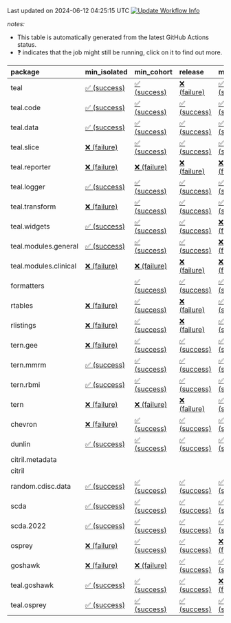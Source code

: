 Last updated on 2024-06-12 04:25:15 UTC [![Update Workflow
Info](https://github.com/averissimo/verdepcheck-status/actions/workflows/update.yaml/badge.svg)](https://github.com/averissimo/verdepcheck-status/actions/workflows/update.yaml)

*notes:*

-   This table is automatically generated from the latest GitHub Actions
    status.
-   ❓ indicates that the job might still be running, click on it to
    find out more.

<table>
<colgroup>
<col style="width: 4%" />
<col style="width: 23%" />
<col style="width: 23%" />
<col style="width: 23%" />
<col style="width: 23%" />
</colgroup>
<thead>
<tr class="header">
<th style="text-align: left;">package</th>
<th style="text-align: left;">min_isolated</th>
<th style="text-align: left;">min_cohort</th>
<th style="text-align: left;">release</th>
<th style="text-align: left;">max</th>
</tr>
</thead>
<tbody>
<tr class="odd">
<td style="text-align: left;">teal</td>
<td
style="text-align: left;"><a href="https://github.com/insightsengineering/teal/actions/runs/9433749232/job/25985031358">✅
(success)</a></td>
<td
style="text-align: left;"><a href="https://github.com/insightsengineering/teal/actions/runs/9433749232/job/25985031155">✅
(success)</a></td>
<td
style="text-align: left;"><a href="https://github.com/insightsengineering/teal/actions/runs/9433749232/job/25985031440">❌
(failure)</a></td>
<td
style="text-align: left;"><a href="https://github.com/insightsengineering/teal/actions/runs/9433749232/job/25985031254">✅
(success)</a></td>
</tr>
<tr class="even">
<td style="text-align: left;">teal.code</td>
<td
style="text-align: left;"><a href="https://github.com/insightsengineering/teal.code/actions/runs/9433750391/job/25985033781">✅
(success)</a></td>
<td
style="text-align: left;"><a href="https://github.com/insightsengineering/teal.code/actions/runs/9433750391/job/25985033735">✅
(success)</a></td>
<td
style="text-align: left;"><a href="https://github.com/insightsengineering/teal.code/actions/runs/9433750391/job/25985033829">✅
(success)</a></td>
<td
style="text-align: left;"><a href="https://github.com/insightsengineering/teal.code/actions/runs/9433750391/job/25985033884">✅
(success)</a></td>
</tr>
<tr class="odd">
<td style="text-align: left;">teal.data</td>
<td
style="text-align: left;"><a href="https://github.com/insightsengineering/teal.data/actions/runs/9433752118/job/25985037456">✅
(success)</a></td>
<td
style="text-align: left;"><a href="https://github.com/insightsengineering/teal.data/actions/runs/9433752118/job/25985037339">✅
(success)</a></td>
<td
style="text-align: left;"><a href="https://github.com/insightsengineering/teal.data/actions/runs/9433752118/job/25985037597">✅
(success)</a></td>
<td
style="text-align: left;"><a href="https://github.com/insightsengineering/teal.data/actions/runs/9433752118/job/25985037227">✅
(success)</a></td>
</tr>
<tr class="even">
<td style="text-align: left;">teal.slice</td>
<td
style="text-align: left;"><a href="https://github.com/insightsengineering/teal.slice/actions/runs/9433756731/job/25985047102">❌
(failure)</a></td>
<td
style="text-align: left;"><a href="https://github.com/insightsengineering/teal.slice/actions/runs/9433756731/job/25985047025">✅
(success)</a></td>
<td
style="text-align: left;"><a href="https://github.com/insightsengineering/teal.slice/actions/runs/9433756731/job/25985047176">✅
(success)</a></td>
<td
style="text-align: left;"><a href="https://github.com/insightsengineering/teal.slice/actions/runs/9433756731/job/25985046940">✅
(success)</a></td>
</tr>
<tr class="odd">
<td style="text-align: left;">teal.reporter</td>
<td
style="text-align: left;"><a href="https://github.com/insightsengineering/teal.reporter/actions/runs/9433754387/job/25985042481">❌
(failure)</a></td>
<td
style="text-align: left;"><a href="https://github.com/insightsengineering/teal.reporter/actions/runs/9433754387/job/25985042570">❌
(failure)</a></td>
<td
style="text-align: left;"><a href="https://github.com/insightsengineering/teal.reporter/actions/runs/9433754387/job/25985042654">❌
(failure)</a></td>
<td
style="text-align: left;"><a href="https://github.com/insightsengineering/teal.reporter/actions/runs/9433754387/job/25985042388">❌
(failure)</a></td>
</tr>
<tr class="even">
<td style="text-align: left;">teal.logger</td>
<td
style="text-align: left;"><a href="https://github.com/insightsengineering/teal.logger/actions/runs/9433751006/job/25985035675">✅
(success)</a></td>
<td
style="text-align: left;"><a href="https://github.com/insightsengineering/teal.logger/actions/runs/9433751006/job/25985035504">✅
(success)</a></td>
<td
style="text-align: left;"><a href="https://github.com/insightsengineering/teal.logger/actions/runs/9433751006/job/25985035759">✅
(success)</a></td>
<td
style="text-align: left;"><a href="https://github.com/insightsengineering/teal.logger/actions/runs/9433751006/job/25985035596">✅
(success)</a></td>
</tr>
<tr class="odd">
<td style="text-align: left;">teal.transform</td>
<td
style="text-align: left;"><a href="https://github.com/insightsengineering/teal.transform/actions/runs/9433755305/job/25985044201">❌
(failure)</a></td>
<td
style="text-align: left;"><a href="https://github.com/insightsengineering/teal.transform/actions/runs/9433755305/job/25985044293">✅
(success)</a></td>
<td
style="text-align: left;"><a href="https://github.com/insightsengineering/teal.transform/actions/runs/9433755305/job/25985044331">✅
(success)</a></td>
<td
style="text-align: left;"><a href="https://github.com/insightsengineering/teal.transform/actions/runs/9433755305/job/25985044245">✅
(success)</a></td>
</tr>
<tr class="even">
<td style="text-align: left;">teal.widgets</td>
<td
style="text-align: left;"><a href="https://github.com/insightsengineering/teal.widgets/actions/runs/9433765731/job/25985065686">✅
(success)</a></td>
<td
style="text-align: left;"><a href="https://github.com/insightsengineering/teal.widgets/actions/runs/9433765731/job/25985065598">✅
(success)</a></td>
<td
style="text-align: left;"><a href="https://github.com/insightsengineering/teal.widgets/actions/runs/9433765731/job/25985065759">✅
(success)</a></td>
<td
style="text-align: left;"><a href="https://github.com/insightsengineering/teal.widgets/actions/runs/9433765731/job/25985065505">❌
(failure)</a></td>
</tr>
<tr class="odd">
<td style="text-align: left;">teal.modules.general</td>
<td
style="text-align: left;"><a href="https://github.com/insightsengineering/teal.modules.general/actions/runs/9433749867/job/25985032314">✅
(success)</a></td>
<td
style="text-align: left;"><a href="https://github.com/insightsengineering/teal.modules.general/actions/runs/9433749867/job/25985032163">✅
(success)</a></td>
<td
style="text-align: left;"><a href="https://github.com/insightsengineering/teal.modules.general/actions/runs/9433749867/job/25985032386">✅
(success)</a></td>
<td
style="text-align: left;"><a href="https://github.com/insightsengineering/teal.modules.general/actions/runs/9433749867/job/25985032236">❌
(failure)</a></td>
</tr>
<tr class="even">
<td style="text-align: left;">teal.modules.clinical</td>
<td
style="text-align: left;"><a href="https://github.com/insightsengineering/teal.modules.clinical/actions/runs/9433761182/job/25985056458">❌
(failure)</a></td>
<td
style="text-align: left;"><a href="https://github.com/insightsengineering/teal.modules.clinical/actions/runs/9433761182/job/25985056368">❌
(failure)</a></td>
<td
style="text-align: left;"><a href="https://github.com/insightsengineering/teal.modules.clinical/actions/runs/9433761182/job/25985056553">❌
(failure)</a></td>
<td
style="text-align: left;"><a href="https://github.com/insightsengineering/teal.modules.clinical/actions/runs/9433761182/job/25985056258">❌
(failure)</a></td>
</tr>
<tr class="odd">
<td style="text-align: left;">formatters</td>
<td style="text-align: left;"></td>
<td
style="text-align: left;"><a href="https://github.com/insightsengineering/formatters/actions/runs/9433758429/job/25985050706">✅
(success)</a></td>
<td
style="text-align: left;"><a href="https://github.com/insightsengineering/formatters/actions/runs/9433758429/job/25985050823">✅
(success)</a></td>
<td
style="text-align: left;"><a href="https://github.com/insightsengineering/formatters/actions/runs/9433758429/job/25985050759">✅
(success)</a></td>
</tr>
<tr class="even">
<td style="text-align: left;">rtables</td>
<td
style="text-align: left;"><a href="https://github.com/insightsengineering/rtables/actions/runs/9433749067/job/25985031157">❌
(failure)</a></td>
<td
style="text-align: left;"><a href="https://github.com/insightsengineering/rtables/actions/runs/9433749067/job/25985031058">✅
(success)</a></td>
<td
style="text-align: left;"><a href="https://github.com/insightsengineering/rtables/actions/runs/9433749067/job/25985031245">❌
(failure)</a></td>
<td
style="text-align: left;"><a href="https://github.com/insightsengineering/rtables/actions/runs/9433749067/job/25985030916">✅
(success)</a></td>
</tr>
<tr class="odd">
<td style="text-align: left;">rlistings</td>
<td
style="text-align: left;"><a href="https://github.com/insightsengineering/rlistings/actions/runs/9433753631/job/25985041248">❌
(failure)</a></td>
<td
style="text-align: left;"><a href="https://github.com/insightsengineering/rlistings/actions/runs/9433753631/job/25985041157">✅
(success)</a></td>
<td
style="text-align: left;"><a href="https://github.com/insightsengineering/rlistings/actions/runs/9433753631/job/25985041351">❌
(failure)</a></td>
<td
style="text-align: left;"><a href="https://github.com/insightsengineering/rlistings/actions/runs/9433753631/job/25985041085">✅
(success)</a></td>
</tr>
<tr class="even">
<td style="text-align: left;">tern.gee</td>
<td
style="text-align: left;"><a href="https://github.com/insightsengineering/tern.gee/actions/runs/9433759774/job/25985052812">❌
(failure)</a></td>
<td
style="text-align: left;"><a href="https://github.com/insightsengineering/tern.gee/actions/runs/9433759774/job/25985052878">✅
(success)</a></td>
<td
style="text-align: left;"><a href="https://github.com/insightsengineering/tern.gee/actions/runs/9433759774/job/25985052938">✅
(success)</a></td>
<td
style="text-align: left;"><a href="https://github.com/insightsengineering/tern.gee/actions/runs/9433759774/job/25985052986">✅
(success)</a></td>
</tr>
<tr class="odd">
<td style="text-align: left;">tern.mmrm</td>
<td
style="text-align: left;"><a href="https://github.com/insightsengineering/tern.mmrm/actions/runs/9433766128/job/25985066388">✅
(success)</a></td>
<td
style="text-align: left;"><a href="https://github.com/insightsengineering/tern.mmrm/actions/runs/9433766128/job/25985066274">✅
(success)</a></td>
<td
style="text-align: left;"><a href="https://github.com/insightsengineering/tern.mmrm/actions/runs/9433766128/job/25985066477">✅
(success)</a></td>
<td
style="text-align: left;"><a href="https://github.com/insightsengineering/tern.mmrm/actions/runs/9433766128/job/25985066182">✅
(success)</a></td>
</tr>
<tr class="even">
<td style="text-align: left;">tern.rbmi</td>
<td
style="text-align: left;"><a href="https://github.com/insightsengineering/tern.rbmi/actions/runs/9433758447/job/25985050744">✅
(success)</a></td>
<td
style="text-align: left;"><a href="https://github.com/insightsengineering/tern.rbmi/actions/runs/9433758447/job/25985050678">✅
(success)</a></td>
<td
style="text-align: left;"><a href="https://github.com/insightsengineering/tern.rbmi/actions/runs/9433758447/job/25985050798">✅
(success)</a></td>
<td
style="text-align: left;"><a href="https://github.com/insightsengineering/tern.rbmi/actions/runs/9433758447/job/25985050623">✅
(success)</a></td>
</tr>
<tr class="odd">
<td style="text-align: left;">tern</td>
<td
style="text-align: left;"><a href="https://github.com/insightsengineering/tern/actions/runs/9433754084/job/25985041876">❌
(failure)</a></td>
<td
style="text-align: left;"><a href="https://github.com/insightsengineering/tern/actions/runs/9433754084/job/25985042050">❌
(failure)</a></td>
<td
style="text-align: left;"><a href="https://github.com/insightsengineering/tern/actions/runs/9433754084/job/25985042134">❌
(failure)</a></td>
<td
style="text-align: left;"><a href="https://github.com/insightsengineering/tern/actions/runs/9433754084/job/25985041959">✅
(success)</a></td>
</tr>
<tr class="even">
<td style="text-align: left;">chevron</td>
<td
style="text-align: left;"><a href="https://github.com/insightsengineering/chevron/actions/runs/9433766105/job/25985066126">❌
(failure)</a></td>
<td
style="text-align: left;"><a href="https://github.com/insightsengineering/chevron/actions/runs/9433766105/job/25985066258">✅
(success)</a></td>
<td
style="text-align: left;"><a href="https://github.com/insightsengineering/chevron/actions/runs/9433766105/job/25985066194">✅
(success)</a></td>
<td
style="text-align: left;"><a href="https://github.com/insightsengineering/chevron/actions/runs/9433766105/job/25985066339">✅
(success)</a></td>
</tr>
<tr class="odd">
<td style="text-align: left;">dunlin</td>
<td
style="text-align: left;"><a href="https://github.com/insightsengineering/dunlin/actions/runs/9433752971/job/25985038821">✅
(success)</a></td>
<td
style="text-align: left;"><a href="https://github.com/insightsengineering/dunlin/actions/runs/9433752971/job/25985038763">✅
(success)</a></td>
<td
style="text-align: left;"><a href="https://github.com/insightsengineering/dunlin/actions/runs/9433752971/job/25985038891">✅
(success)</a></td>
<td
style="text-align: left;"><a href="https://github.com/insightsengineering/dunlin/actions/runs/9433752971/job/25985038938">✅
(success)</a></td>
</tr>
<tr class="even">
<td style="text-align: left;">citril.metadata</td>
<td style="text-align: left;"></td>
<td style="text-align: left;"></td>
<td style="text-align: left;"></td>
<td style="text-align: left;"></td>
</tr>
<tr class="odd">
<td style="text-align: left;">citril</td>
<td style="text-align: left;"></td>
<td style="text-align: left;"></td>
<td style="text-align: left;"></td>
<td style="text-align: left;"></td>
</tr>
<tr class="even">
<td style="text-align: left;">random.cdisc.data</td>
<td
style="text-align: left;"><a href="https://github.com/insightsengineering/random.cdisc.data/actions/runs/9433757525/job/25985048395">✅
(success)</a></td>
<td
style="text-align: left;"><a href="https://github.com/insightsengineering/random.cdisc.data/actions/runs/9433757525/job/25985048339">✅
(success)</a></td>
<td
style="text-align: left;"><a href="https://github.com/insightsengineering/random.cdisc.data/actions/runs/9433757525/job/25985048439">✅
(success)</a></td>
<td
style="text-align: left;"><a href="https://github.com/insightsengineering/random.cdisc.data/actions/runs/9433757525/job/25985048282">✅
(success)</a></td>
</tr>
<tr class="odd">
<td style="text-align: left;">scda</td>
<td
style="text-align: left;"><a href="https://github.com/insightsengineering/scda/actions/runs/9433753793/job/25985041500">✅
(success)</a></td>
<td
style="text-align: left;"><a href="https://github.com/insightsengineering/scda/actions/runs/9433753793/job/25985041345">✅
(success)</a></td>
<td
style="text-align: left;"><a href="https://github.com/insightsengineering/scda/actions/runs/9433753793/job/25985041576">✅
(success)</a></td>
<td
style="text-align: left;"><a href="https://github.com/insightsengineering/scda/actions/runs/9433753793/job/25985041431">✅
(success)</a></td>
</tr>
<tr class="even">
<td style="text-align: left;">scda.2022</td>
<td
style="text-align: left;"><a href="https://github.com/insightsengineering/scda.2022/actions/runs/9466279037/job/26077599775">✅
(success)</a></td>
<td
style="text-align: left;"><a href="https://github.com/insightsengineering/scda.2022/actions/runs/9466279037/job/26077599009">✅
(success)</a></td>
<td
style="text-align: left;"><a href="https://github.com/insightsengineering/scda.2022/actions/runs/9466279037/job/26077600553">✅
(success)</a></td>
<td
style="text-align: left;"><a href="https://github.com/insightsengineering/scda.2022/actions/runs/9466279037/job/26077599391">✅
(success)</a></td>
</tr>
<tr class="odd">
<td style="text-align: left;">osprey</td>
<td
style="text-align: left;"><a href="https://github.com/insightsengineering/osprey/actions/runs/9433763397/job/25985060870">❌
(failure)</a></td>
<td
style="text-align: left;"><a href="https://github.com/insightsengineering/osprey/actions/runs/9433763397/job/25985060793">✅
(success)</a></td>
<td
style="text-align: left;"><a href="https://github.com/insightsengineering/osprey/actions/runs/9433763397/job/25985060988">✅
(success)</a></td>
<td
style="text-align: left;"><a href="https://github.com/insightsengineering/osprey/actions/runs/9433763397/job/25985060929">❌
(failure)</a></td>
</tr>
<tr class="even">
<td style="text-align: left;">goshawk</td>
<td
style="text-align: left;"><a href="https://github.com/insightsengineering/goshawk/actions/runs/9433758443/job/25985050869">❌
(failure)</a></td>
<td
style="text-align: left;"><a href="https://github.com/insightsengineering/goshawk/actions/runs/9433758443/job/25985050721">❌
(failure)</a></td>
<td
style="text-align: left;"><a href="https://github.com/insightsengineering/goshawk/actions/runs/9433758443/job/25985050943">✅
(success)</a></td>
<td
style="text-align: left;"><a href="https://github.com/insightsengineering/goshawk/actions/runs/9433758443/job/25985050796">✅
(success)</a></td>
</tr>
<tr class="odd">
<td style="text-align: left;">teal.goshawk</td>
<td
style="text-align: left;"><a href="https://github.com/insightsengineering/teal.goshawk/actions/runs/9433757474/job/25985048271">✅
(success)</a></td>
<td
style="text-align: left;"><a href="https://github.com/insightsengineering/teal.goshawk/actions/runs/9433757474/job/25985048200">✅
(success)</a></td>
<td
style="text-align: left;"><a href="https://github.com/insightsengineering/teal.goshawk/actions/runs/9433757474/job/25985048329">✅
(success)</a></td>
<td
style="text-align: left;"><a href="https://github.com/insightsengineering/teal.goshawk/actions/runs/9433757474/job/25985048128">❌
(failure)</a></td>
</tr>
<tr class="even">
<td style="text-align: left;">teal.osprey</td>
<td
style="text-align: left;"><a href="https://github.com/insightsengineering/teal.osprey/actions/runs/9433761685/job/25985056945">✅
(success)</a></td>
<td
style="text-align: left;"><a href="https://github.com/insightsengineering/teal.osprey/actions/runs/9433761685/job/25985056887">✅
(success)</a></td>
<td
style="text-align: left;"><a href="https://github.com/insightsengineering/teal.osprey/actions/runs/9433761685/job/25985057028">✅
(success)</a></td>
<td
style="text-align: left;"><a href="https://github.com/insightsengineering/teal.osprey/actions/runs/9433761685/job/25985056832">✅
(success)</a></td>
</tr>
</tbody>
</table>
